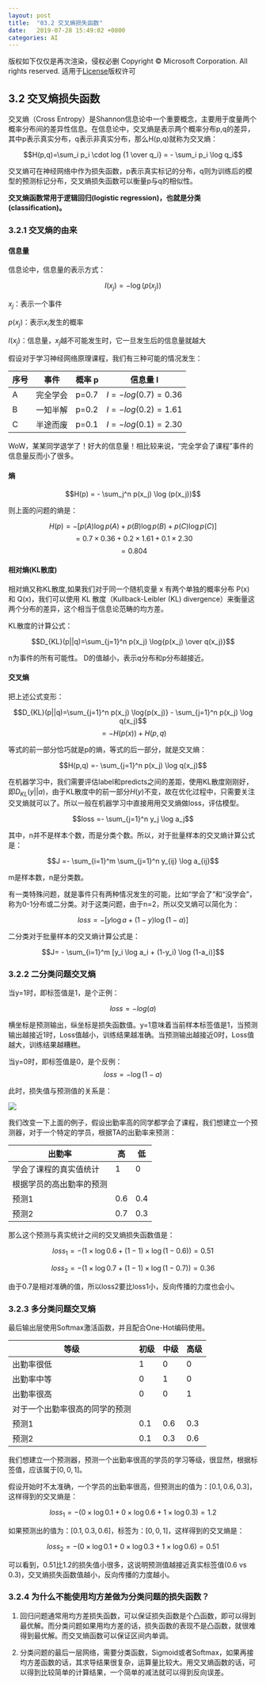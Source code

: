 ```yaml
---
layout: post
title:  "03.2 交叉熵损失函数"
date:   2019-07-28 15:49:02 +0800
categories: AI
---
```


版权如下仅仅是再次渲染，侵权必删
Copyright © Microsoft Corporation. All rights reserved.
  适用于[License](https://github.com/Microsoft/ai-edu/blob/master/LICENSE.md)版权许可

## 3.2 交叉熵损失函数

交叉熵（Cross Entropy）是Shannon信息论中一个重要概念，主要用于度量两个概率分布间的差异性信息。在信息论中，交叉熵是表示两个概率分布p,q的差异，其中p表示真实分布，q表示非真实分布，那么H(p,q)就称为交叉熵：

$$H(p,q)=\sum_i p_i \cdot log {1 \over q_i} = - \sum_i p_i \log q_i$$

交叉熵可在神经网络中作为损失函数，p表示真实标记的分布，q则为训练后的模型的预测标记分布，交叉熵损失函数可以衡量p与q的相似性。

**交叉熵函数常用于逻辑回归(logistic regression)，也就是分类(classification)。**

### 3.2.1 交叉熵的由来

#### 信息量

信息论中，信息量的表示方式：

$$I(x_j) = -\log (p(x_j))$$

$x_j$：表示一个事件

$p(x_j)$：表示$x_i$发生的概率

$I(x_j)$：信息量，$x_j$越不可能发生时，它一旦发生后的信息量就越大

假设对于学习神经网络原理课程，我们有三种可能的情况发生：

|序号|事件|概率 p|信息量 I|
|---|---|---|---|
|A|完全学会|p=0.7|$I=-log(0.7)=0.36$|
|B|一知半解|p=0.2|$I=-log(0.2)=1.61$|
|C|半途而废|p=0.1|$I=-log(0.1)=2.30$|

WoW，某某同学退学了！好大的信息量！相比较来说，“完全学会了课程”事件的信息量反而小了很多。

#### 熵

$$H(p) = - \sum_j^n p(x_j) \log (p(x_j))$$

则上面的问题的熵是：

$$H(p) = -[p(A) \log p(A) + p(B) \log p(B) + p(C) \log p(C)]$$
$$=0.7 \times 0.36 + 0.2 \times 1.61 + 0.1 \times 2.30$$
$$=0.804$$

#### 相对熵(KL散度)

相对熵又称KL散度,如果我们对于同一个随机变量 x 有两个单独的概率分布 P(x) 和 Q(x)，我们可以使用 KL 散度（Kullback-Leibler (KL) divergence）来衡量这两个分布的差异，这个相当于信息论范畴的均方差。

KL散度的计算公式：

$$D_{KL}(p||q)=\sum_{j=1}^n p(x_j) \log{p(x_j) \over q(x_j)}$$

n为事件的所有可能性。 D的值越小，表示q分布和p分布越接近。

#### 交叉熵

把上述公式变形：

$$D_{KL}(p||q)=\sum_{j=1}^n p(x_j) \log{p(x_j)} - \sum_{j=1}^n p(x_j) \log q(x_j)$$
$$
=- H(p(x)) + H(p,q) 
$$

等式的前一部分恰巧就是p的熵，等式的后一部分，就是交叉熵：

$$H(p,q) =- \sum_{j=1}^n p(x_j) \log q(x_j)$$

在机器学习中，我们需要评估label和predicts之间的差距，使用KL散度刚刚好，即$D_{KL}(y||a)$，由于KL散度中的前一部分$H(y)$不变，故在优化过程中，只需要关注交叉熵就可以了。所以一般在机器学习中直接用用交叉熵做loss，评估模型。

$$loss =- \sum_{j=1}^n y_j \log a_j$$

其中，n并不是样本个数，而是分类个数。所以，对于批量样本的交叉熵计算公式是：

$$J =- \sum_{i=1}^m \sum_{j=1}^n y_{ij} \log a_{ij}$$

m是样本数，n是分类数。

有一类特殊问题，就是事件只有两种情况发生的可能，比如“学会了”和“没学会”，称为0-1分布或二分类。对于这类问题，由于n=2，所以交叉熵可以简化为：

$$loss =-[y \log a + (1-y) \log (1-a)]$$

二分类对于批量样本的交叉熵计算公式是：

$$J= - \sum_{i=1}^m [y_i \log a_i + (1-y_i) \log (1-a_i)]$$

### 3.2.2 二分类问题交叉熵

当y=1时，即标签值是1，是个正例：

$$loss = -log(a)$$

横坐标是预测输出，纵坐标是损失函数值。y=1意味着当前样本标签值是1，当预测输出越接近1时，Loss值越小，训练结果越准确。当预测输出越接近0时，Loss值越大，训练结果越糟糕。

当y=0时，即标签值是0，是个反例：
$$loss = -\log (1-a)$$

此时，损失值与预测值的关系是：

<img src="../Images/3/crossentropy2.png"/>

我们改变一下上面的例子，假设出勤率高的同学都学会了课程，我们想建立一个预测器，对于一个特定的学员，根据TA的出勤率来预测：

|出勤率|高|低|
|---|---|---|
|学会了课程的真实值统计|1|0|
|根据学员的高出勤率的预测|||
|预测1|0.6|0.4|
|预测2|0.7|0.3|

那么这个预测与真实统计之间的交叉熵损失函数值是：

$$loss_1 = -(1 \times \log 0.6 + (1-1) \times \log (1-0.6)) = 0.51$$

$$loss_2 = -(1 \times \log 0.7 + (1-1) \times \log (1-0.7)) = 0.36$$

由于0.7是相对准确的值，所以loss2要比loss1小，反向传播的力度也会小。

### 3.2.3 多分类问题交叉熵

最后输出层使用Softmax激活函数，并且配合One-Hot编码使用。

|等级|初级|中级|高级|
|---|---|---|---|
|出勤率很低|1|0|0|
|出勤率中等|0|1|0|
|出勤率很高|0|0|1|
|对于一个出勤率很高的同学的预测||||
|预测1|0.1|0.6|0.3|
|预测2|0.1|0.3|0.6|


我们想建立一个预测器，预测一个出勤率很高的学员的学习等级，很显然，根据标签值，应该属于$[0,0,1]$。

假设开始时不太准确，一个学员的出勤率很高，但预测出的值为：$[0.1, 0.6, 0.3]$，这样得到的交叉熵是：

$$loss_1 = -(0 \times \log 0.1 + 0 \times \log 0.6 + 1 \times \log 0.3) = 1.2$$

如果预测出的值为：$[0.1, 0.3, 0.6]$，标签为：$[0, 0, 1]$，这样得到的交叉熵是：

$$loss_2 = -(0 \times \log 0.1 + 0 \times \log 0.3 + 1 \times \log 0.6) = 0.51$$

可以看到，0.51比1.2的损失值小很多，这说明预测值越接近真实标签值(0.6 vs 0.3)，交叉熵损失函数值越小，反向传播的力度越小。

### 3.2.4 为什么不能使用均方差做为分类问题的损失函数？

1. 回归问题通常用均方差损失函数，可以保证损失函数是个凸函数，即可以得到最优解。而分类问题如果用均方差的话，损失函数的表现不是凸函数，就很难得到最优解。而交叉熵函数可以保证区间内单调。

2. 分类问题的最后一层网络，需要分类函数，Sigmoid或者Softmax，如果再接均方差函数的话，其求导结果很复杂，运算量比较大。用交叉熵函数的话，可以得到比较简单的计算结果，一个简单的减法就可以得到反向误差。
